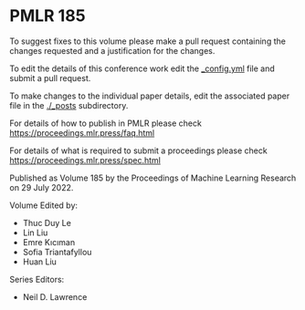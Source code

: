 # PMLR 185

To suggest fixes to this volume please make a pull request containing the changes requested and a justification for the changes.

To edit the details of this conference work edit the [_config.yml](./_config.yml) file and submit a pull request.

To make changes to the individual paper details, edit the associated paper file in the [./_posts](./_posts) subdirectory.

For details of how to publish in PMLR please check https://proceedings.mlr.press/faq.html

For details of what is required to submit a proceedings please check https://proceedings.mlr.press/spec.html



Published as Volume 185 by the Proceedings of Machine Learning Research on 29 July 2022.

Volume Edited by:
  * Thuc Duy Le
  * Lin Liu
  * Emre Kıcıman
  * Sofia Triantafyllou
  * Huan Liu

Series Editors:
  * Neil D. Lawrence
